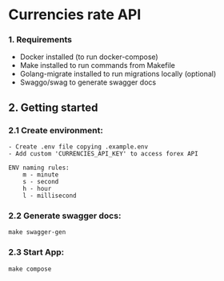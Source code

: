 # Currencies rate API

### 1. Requirements
+ Docker installed (to run docker-compose)
+ Make installed to run commands from Makefile
+ Golang-migrate installed to run migrations locally (optional)
+ Swaggo/swag to generate swagger docs

## 2. Getting started
### 2.1 Create environment:
    - Create .env file copying .example.env
    - Add custom 'CURRENCIES_API_KEY' to access forex API 

    ENV naming rules:
        m - minute
        s - second
        h - hour
        l - millisecond

### 2.2 Generate swagger docs:
```
make swagger-gen
```

### 2.3 Start App:
```
make compose
```